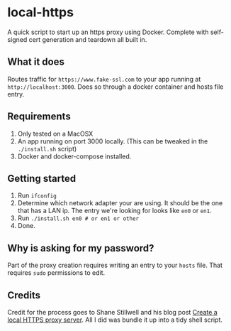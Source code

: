 # local-https
A quick script to start up an https proxy using Docker. Complete with self-signed cert generation and teardown all built in.

## What it does
Routes traffic for `https://www.fake-ssl.com` to your app running at `http://localhost:3000`. Does so through a docker container and hosts file entry.

## Requirements
1. Only tested on a MacOSX
2. An app running on port 3000 locally. (This can be tweaked in the `./install.sh` script)
3. Docker and docker-compose installed.

## Getting started
1. Run `ifconfig`
2. Determine which network adapter your are using. It should be the one that has a LAN ip. The entry we're looking for looks like `en0` or `en1`.
2. Run `./install.sh en0 # or en1 or other`
2. Done.

## Why is asking for my password?
Part of the proxy creation requires writing an entry to your `hosts` file. That requires `sudo` permissions to edit.


## Credits
Credit for the process goes to Shane Stillwell and his blog post [Create a local HTTPS proxy server](https://www.shanestillwell.com/2016/10/03/create-a-local-https-proxy-server). All I did was bundle it up into a tidy shell script.
